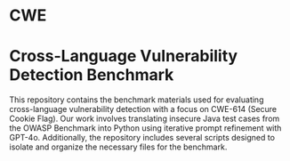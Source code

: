 # CWE
# Cross-Language Vulnerability Detection Benchmark

This repository contains the benchmark materials used for evaluating cross-language vulnerability detection with a focus on CWE-614 (Secure Cookie Flag). Our work involves translating insecure Java test cases from the OWASP Benchmark into Python using iterative prompt refinement with GPT-4o. Additionally, the repository includes several scripts designed to isolate and organize the necessary files for the benchmark.
